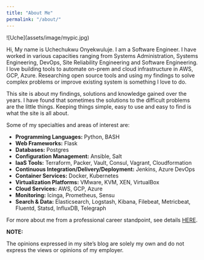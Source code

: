 ```yaml
---
title: "About Me"
permalink: "/about/"
---
```


<div class="custom" markdown="1">
![Uche](assets/image/mypic.jpg)
</div>

Hi, My name is Uchechukwu Onyekwuluje. I am a Software Engineer. I have worked in various capacities ranging from Systems Administration, Systems Engineering, DevOps, Site Reliability Engineering and Software Engineering. I love building tools to automate on-prem and cloud infrastructure in AWS, GCP, Azure. Researching open source tools and using my findings to solve complex problems or improve existing system is something I love to do. 

This site is about my findings, solutions and knowledge gained over the years. I have found that sometimes the solutions to the
difficult problems are the little things. Keeping things simple, easy to use and easy to find is what the site is all about.

Some of my specialties and areas of interest are:

- **Programming Languages:** Python, BASH
- **Web Frameworks:** Flask
- **Databases:** Postgres
- **Configuration Management:** Ansible, Salt
- **IaaS Tools:** Terraform, Packer, Vault, Consul, Vagrant, Cloudformation
- **Continuous Integration/Delivery/Deployment:** Jenkins, Azure DevOps
- **Container Services:** Docker, Kubernetes 
- **Virtualization Platforms:** VMware, KVM, XEN, VirtualBox
- **Cloud Services:** AWS, GCP, Azure
- **Monitoring:** Icinga, Prometheus, Sensu  
- **Search & Data:** Elasticsearch, Logstash, Kibana, Filebeat, Metricbeat, Fluentd, Statsd, InfluxDB, Telegraph 

For more about me from a professional career standpoint, see details
<a href="https://www.linkedin.com/in/uchechukwu-onyekwuluje-sde" target="_blank">HERE</a>.

**NOTE:**

The opinions expressed in my site’s blog are solely my own and do not express the views or opinions of my employer.
